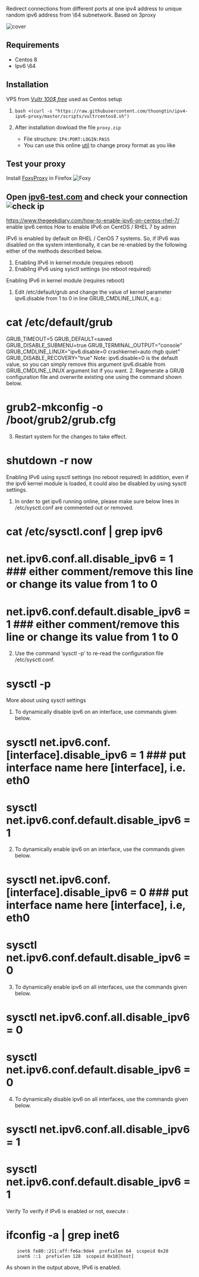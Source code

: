 Redirect connections from different ports at one ipv4 address to unique random ipv6 address from \64 subnetwork. Based on 3proxy

![cover](cover.svg)

## Requirements
- Centos 8
- Ipv6 \64

## Installation
VPS from [Vultr *100$ free*](https://www.vultr.com/?ref=8809561) used as Centos setup

1. `bash <(curl -s "https://raw.githubusercontent.com/thuongtin/ipv4-ipv6-proxy/master/scripts/vultrcentos8.sh")`

1. After installation dowload the file `proxy.zip`
   * File structure: `IP4:PORT:LOGIN:PASS`
   * You can use this online [util](http://buyproxies.org/panel/format.php
) to change proxy format as you like

## Test your proxy

Install [FoxyProxy](https://addons.mozilla.org/en-US/firefox/addon/foxyproxy-standard/) in Firefox
![Foxy](foxyproxy.png)

Open [ipv6-test.com](http://ipv6-test.com/) and check your connection
![check ip](check_ip.png)
--------------------------------------------------
https://www.thegeekdiary.com/how-to-enable-ipv6-on-centos-rhel-7/
enable ipv6 centos
How to enable IPv6 on CentOS / RHEL 7
by admin


IPv6 is enabled by default on RHEL / CenOS 7 systems. So, if IPv6 was disabled on the system intentionally, it can be re-enabled by the following either of the methods described below.
1. Enabling IPv6 in kernel module (requires reboot)
2. Enabling IPv6 using sysctl settings (no reboot required)

Enabling IPv6 in kernel module (requires reboot)
1. Edit /etc/default/grub and change the value of kernel parameter ipv6.disable from 1 to 0 in line GRUB_CMDLINE_LINUX, e.g.:

# cat /etc/default/grub
GRUB_TIMEOUT=5
GRUB_DEFAULT=saved
GRUB_DISABLE_SUBMENU=true
GRUB_TERMINAL_OUTPUT="console"
GRUB_CMDLINE_LINUX="ipv6.disable=0 crashkernel=auto rhgb quiet"
GRUB_DISABLE_RECOVERY="true"
Note: ipv6.disable=0 is the default value, so you can simply remove this argument ipv6.disable from GRUB_CMDLINE_LINUX argument list if you want.
2. Regenerate a GRUB configuration file and overwrite existing one using the command shown below.


# grub2-mkconfig -o /boot/grub2/grub.cfg
3. Restart system for the changes to take effect.

# shutdown -r now
Enabling IPv6 using sysctl settings (no reboot required)
In addition, even if the ipv6 kernel module is loaded, it could also be disabled by using sysctl settings.

1. In order to get ipv6 running online, please make sure below lines in /etc/sysctl.conf are commented out or removed.

# cat /etc/sysctl.conf | grep ipv6
# net.ipv6.conf.all.disable_ipv6 = 1     ### either comment/remove this line or change its value from 1 to 0
# net.ipv6.conf.default.disable_ipv6 = 1 ### either comment/remove this line or change its value from 1 to 0
2. Use the command ‘sysctl -p’ to re-read the configuration file /etc/sysctl.conf.

# sysctl -p
More about using sysctl settings
1. To dynamically disable ipv6 on an interface, use commands given below.

# sysctl net.ipv6.conf.[interface].disable_ipv6 = 1       ### put interface name here [interface], i.e. eth0
# sysctl net.ipv6.conf.default.disable_ipv6 = 1
2. To dynamically enable ipv6 on an interface, use the commands given below.

# sysctl net.ipv6.conf.[interface].disable_ipv6 = 0       ### put interface name here [interface], i.e, eth0
# sysctl net.ipv6.conf.default.disable_ipv6 = 0
3. To dynamically enable ipv6 on all interfaces, use the commands given below.

# sysctl net.ipv6.conf.all.disable_ipv6 = 0
# sysctl net.ipv6.conf.default.disable_ipv6 = 0
4. To dynamically disable ipv6 on all interfaces, use the commands given below.

# sysctl net.ipv6.conf.all.disable_ipv6 = 1
# sysctl net.ipv6.conf.default.disable_ipv6 = 1
Verify
To verify if IPv6 is enabled or not, execute :

# ifconfig -a | grep inet6
        inet6 fe80::211:aff:fe6a:9de4  prefixlen 64  scopeid 0x20
        inet6 ::1  prefixlen 128  scopeid 0x10[host]
As shown in the output above, IPv6 is enabled.
